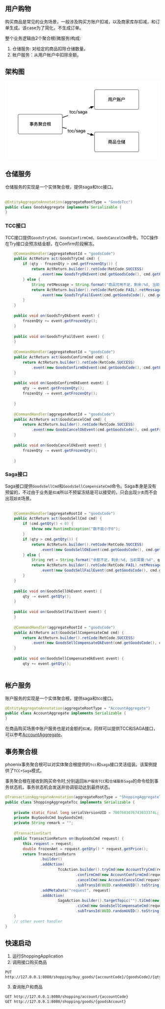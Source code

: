 ## 用户购物

购买商品是常见的业务场景，一般涉及购买方账户扣减，以及商家库存扣减，和订单生成。该case为了简化，不生成订单。

整个业务逻辑由2个聚合根(微服务)构成:

1. 仓储服务: 对给定的商品扣除仓储数量。
2. 帐户服务：从用户帐户中扣除余额。


## 架构图

![](./doc/shopping-1.png)


## 仓储服务
仓储服务的实现是一个实体聚合根，提供saga和tcc接口。
```java

@EntityAggregateAnnotation(aggregateRootType = "GoodsTcc")
public class GoodsAggregate implements Serializable {
}
```

### TCC接口
TCC接口提供`GoodsTryCmd`、`GoodsConfirmCmd`、`GoodsCancelCmd`命令。TCC操作在Try接口会预冻结金额，在Confirm阶段解冻。
```java
    @CommandHandler(aggregateRootId = "goodsCode")
    public ActReturn act(GoodsTryCmd cmd) {
        if (qty - frozenQty > cmd.getFrozenQty()) {
            return ActReturn.builder().retCode(RetCode.SUCCESS)
                .event(new GoodsTryOkEvent(cmd.getGoodsCode(), cmd.getFrozenQty())).build();
        } else {
            String retMessage = String.format("商品可用不足，剩余:%d, 当前需要冻结:%d", qty - frozenQty, cmd.getFrozenQty());
            return ActReturn.builder().retCode(RetCode.FAIL).retMessage(retMessage)
                .event(new GoodsTryFailEvent(cmd.getGoodsCode(), cmd.getFrozenQty(), retMessage)).build();
        }
    }

    public void on(GoodsTryOkEvent event) {
        frozenQty += event.getFrozenQty();
    }

    public void on(GoodsTryFailEvent event) {
    }

    @CommandHandler(aggregateRootId = "goodsCode")
    public ActReturn act(GoodsConfirmCmd cmd) {
        return ActReturn.builder().retCode(RetCode.SUCCESS)
            .event(new GoodsConfirmOkEvent(cmd.getGoodsCode(), cmd.getFrozenQty())).build();
    }

    public void on(GoodsConfirmOkEvent event) {
        qty -= event.getFrozenQty();
        frozenQty -= event.getFrozenQty();

    }

    @CommandHandler(aggregateRootId = "goodsCode")
    public ActReturn act(GoodsCancelCmd cmd) {
        return ActReturn.builder().retCode(RetCode.SUCCESS)
            .event(new GoodsCancelOkEvent(cmd.getGoodsCode(), cmd.getFrozenQty())).build();
    }

    public void on(GoodsCancelOkEvent event) {
        frozenQty -= event.getFrozenQty();

    }
```

### Saga接口
Saga接口提供`GoodsSellCmd`和`GoodsSellCompensateCmd`命令。Saga本身是没有预留的，不过由于业务是`扣减`所以不预留冻结是可以接受的，只会出现`少卖`而不会出现`超卖`场景。

```java

    @CommandHandler(aggregateRootId = "goodsCode")
    public ActReturn act(GoodsSellCmd cmd) {
        if (cmd.getQty() < 0) {
            throw new RuntimeException("数不能小于0");
        }
        if (qty > cmd.getQty()) {
            return ActReturn.builder().retCode(RetCode.SUCCESS)
                .event(new GoodsSellOkEvent(cmd.getGoodsCode(), cmd.getQty())).build();
        } else {
            String ret = String.format("余额不足，剩余:%d, 当前需要:%d", qty, cmd.getQty());
            return ActReturn.builder().retCode(RetCode.FAIL).retMessage(ret)
                .event(new GoodsSellFailEvent(cmd.getGoodsCode(), cmd.getQty(), ret)).build();
        }
    }

    public void on(GoodsSellOkEvent event) {
        qty -= event.getQty();
    }

    public void on(GoodsSellFailEvent event) {
    }

    @CommandHandler(aggregateRootId = "goodsCode")
    public ActReturn act(GoodsSellCompensateCmd cmd) {
        return ActReturn.builder().retCode(RetCode.SUCCESS)
            .event(new GoodsSellCompensateOkEvent(cmd.getGoodsCode(), cmd.getQty())).build();
    }

    public void on(GoodsSellCompensateOkEvent event) {
        qty += event.getQty();
    

```

## 帐户服务
账户服务的实现是一个实体聚合根，提供saga和tcc接口。
```java
@EntityAggregateAnnotation(aggregateRootType = "AccountAggregate")
public class AccountAggregate implements Serializable {
}
```

在商品购买场景中账户服务也是对金额的`扣减`，同样可以提供TCC和SAGA接口，可以参考[AccountAggregate](account/AccountAggregate.java)。


## 事务聚合根

phoenix事务聚合根可以对实体聚合根提供的`tcc`和`saga`接口灵活组装。该案例提供了`TCC+Saga`模式。

事务聚合根在接收到购买命令时,分别返回`账户服务TCC`和`仓储服务Saga`的命令给到事务状态机，事务状态机会发送并协调驱动达到最终状态。

```java
@TransactionAggregateAnnotation(aggregateRootType = "ShoppingAggregateTcc")
public class ShoppingAggregateTcc implements Serializable {

    private static final long serialVersionUID = 7007603076743033374L;
    private BuyGoodsCmd buyGoodsCmd;
    private String remark = "";

    @TransactionStart
    public TransactionReturn on(BuyGoodsCmd request) {
        this.request = request;
        double frozenAmt = request.getQty() * request.getPrice();
        return TransactionReturn
                .builder()
                .addAction(
                        TccAction.builder().tryCmd(new AccountTryCmd(request.getAccountCode(), frozenAmt))
                                .confirmCmd(new AccountConfirmCmd(request.getAccountCode(), frozenAmt))
                                .cancelCmd(new AccountCancelCmd(request.getAccountCode(), frozenAmt)).targetTopic("")
                                .subTransId(UUID.randomUUID().toString()).build())
                .addMetaData("request", request)
                .addAction(
                        SagaAction.builder().targetTopic("").tiCmd(new GoodsSellCmd(request.getGoodsCode(), request.getQty()))
                                .ciCmd(new GoodsSellCompensateCmd(request.getGoodsCode(), request.getQty()))
                                .subTransId(UUID.randomUUID().toString()).build()).addMetaData("try", "ok").build();
    }
    // other event handler
}
```



## 快速启动
1. 运行ShoppingApplication
2. 调用接口购买商品
```shell
PUT http://127.0.0.1:8080/shopping/buy_goods/{accountCode}/{goodsCode}/{qty}/{price}
```
3. 查询账户和商品
```shell
GET http://127.0.0.1:8080/shopping/account/{accountCode}
GET http://127.0.0.1:8080/shopping/goods/{goodsAccount}
```

